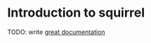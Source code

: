 # Introduction to squirrel

TODO: write [great documentation](http://jacobian.org/writing/what-to-write/)
